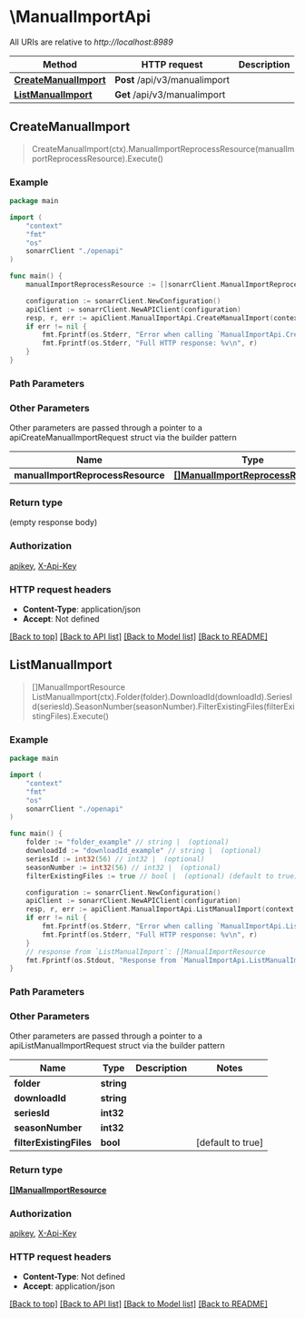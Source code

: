 # \ManualImportApi

All URIs are relative to *http://localhost:8989*

Method | HTTP request | Description
------------- | ------------- | -------------
[**CreateManualImport**](ManualImportApi.md#CreateManualImport) | **Post** /api/v3/manualimport | 
[**ListManualImport**](ManualImportApi.md#ListManualImport) | **Get** /api/v3/manualimport | 



## CreateManualImport

> CreateManualImport(ctx).ManualImportReprocessResource(manualImportReprocessResource).Execute()



### Example

```go
package main

import (
    "context"
    "fmt"
    "os"
    sonarrClient "./openapi"
)

func main() {
    manualImportReprocessResource := []sonarrClient.ManualImportReprocessResource{*sonarrClient.NewManualImportReprocessResource()} // []ManualImportReprocessResource |  (optional)

    configuration := sonarrClient.NewConfiguration()
    apiClient := sonarrClient.NewAPIClient(configuration)
    resp, r, err := apiClient.ManualImportApi.CreateManualImport(context.Background()).ManualImportReprocessResource(manualImportReprocessResource).Execute()
    if err != nil {
        fmt.Fprintf(os.Stderr, "Error when calling `ManualImportApi.CreateManualImport``: %v\n", err)
        fmt.Fprintf(os.Stderr, "Full HTTP response: %v\n", r)
    }
}
```

### Path Parameters



### Other Parameters

Other parameters are passed through a pointer to a apiCreateManualImportRequest struct via the builder pattern


Name | Type | Description  | Notes
------------- | ------------- | ------------- | -------------
 **manualImportReprocessResource** | [**[]ManualImportReprocessResource**](ManualImportReprocessResource.md) |  | 

### Return type

 (empty response body)

### Authorization

[apikey](../README.md#apikey), [X-Api-Key](../README.md#X-Api-Key)

### HTTP request headers

- **Content-Type**: application/json
- **Accept**: Not defined

[[Back to top]](#) [[Back to API list]](../README.md#documentation-for-api-endpoints)
[[Back to Model list]](../README.md#documentation-for-models)
[[Back to README]](../README.md)


## ListManualImport

> []ManualImportResource ListManualImport(ctx).Folder(folder).DownloadId(downloadId).SeriesId(seriesId).SeasonNumber(seasonNumber).FilterExistingFiles(filterExistingFiles).Execute()



### Example

```go
package main

import (
    "context"
    "fmt"
    "os"
    sonarrClient "./openapi"
)

func main() {
    folder := "folder_example" // string |  (optional)
    downloadId := "downloadId_example" // string |  (optional)
    seriesId := int32(56) // int32 |  (optional)
    seasonNumber := int32(56) // int32 |  (optional)
    filterExistingFiles := true // bool |  (optional) (default to true)

    configuration := sonarrClient.NewConfiguration()
    apiClient := sonarrClient.NewAPIClient(configuration)
    resp, r, err := apiClient.ManualImportApi.ListManualImport(context.Background()).Folder(folder).DownloadId(downloadId).SeriesId(seriesId).SeasonNumber(seasonNumber).FilterExistingFiles(filterExistingFiles).Execute()
    if err != nil {
        fmt.Fprintf(os.Stderr, "Error when calling `ManualImportApi.ListManualImport``: %v\n", err)
        fmt.Fprintf(os.Stderr, "Full HTTP response: %v\n", r)
    }
    // response from `ListManualImport`: []ManualImportResource
    fmt.Fprintf(os.Stdout, "Response from `ManualImportApi.ListManualImport`: %v\n", resp)
}
```

### Path Parameters



### Other Parameters

Other parameters are passed through a pointer to a apiListManualImportRequest struct via the builder pattern


Name | Type | Description  | Notes
------------- | ------------- | ------------- | -------------
 **folder** | **string** |  | 
 **downloadId** | **string** |  | 
 **seriesId** | **int32** |  | 
 **seasonNumber** | **int32** |  | 
 **filterExistingFiles** | **bool** |  | [default to true]

### Return type

[**[]ManualImportResource**](ManualImportResource.md)

### Authorization

[apikey](../README.md#apikey), [X-Api-Key](../README.md#X-Api-Key)

### HTTP request headers

- **Content-Type**: Not defined
- **Accept**: application/json

[[Back to top]](#) [[Back to API list]](../README.md#documentation-for-api-endpoints)
[[Back to Model list]](../README.md#documentation-for-models)
[[Back to README]](../README.md)

